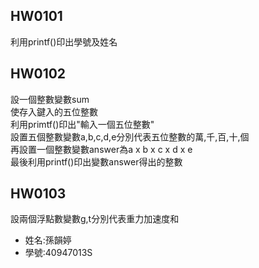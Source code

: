 HW0101 
-------
利用printf()印出學號及姓名  

HW0102  
-------
設一個整數變數sum  
使存入鍵入的五位整數  
利用primtf()印出"輸入一個五位整數"  
設置五個整數變數a,b,c,d,e分別代表五位整數的萬,千,百,十,個    
再設置一個整數變數answer為a x b x c x d x e  
最後利用printf()印出變數answer得出的整數  

HW0103  
-------
設兩個浮點數變數g,t分別代表重力加速度和























* 姓名:孫韻婷
* 學號:40947013S  
